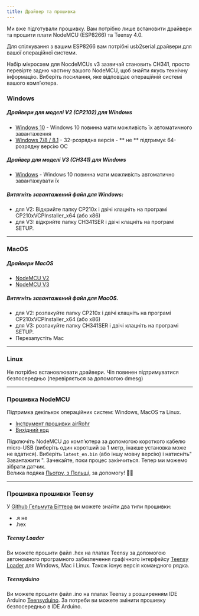 ```yaml
---
title: Драйвер та прошивка
---
```


Ми вже підготували прошивку. Вам потрібно лише встановити драйвери та прошити плати NodeMCU (ESP8266) та Teensy 4.0.

Для спілкування з вашим ESP8266 вам потрібні usb2serial драйвери для вашої операційної системи.

Набір мікросхем для NocdeMCUs v3 зазвичай становить CH341, просто перевірте задню частину вашого NodeMCU, щоб знайти якусь технічну інформацію. Виберіть посилання, яке відповідає операційній системі вашого комп’ютера.

### Windows

##### Драйвери для моделі V2 (CP2102) для Windows
* [Windows 10](https://www.silabs.com/documents/public/software/CP210x_Universal_Windows_Driver.zip) - Windows 10 повинна мати можливість їх автоматичного завантаження
* [Windows 7/8 / 8.1](https://www.silabs.com/documents/public/software/CP210x_Windows_Drivers.zip) - 32-розрядна версія - ** не ** підтримує 64-розрядну версію ОС

##### Драйвер для моделі V3 (CH341) для Windows
* [Windows](http://www.wch.cn/downloads/file/5.html) - Windows 10 повинна мати можливість автоматично завантажувати їх

##### Витягніть завантажений файл для Windows:
* для V2: Відкрийте папку CP210x і двічі клацніть на програмі CP210xVCPInstaller_x64 (або x86)
* для V3: відкрийте папку CH341SER і двічі клацніть на програмі SETUP.

---

### MacOS

##### Драйвери MacOS
* [NodeMCU V2](https://www.silabs.com/documents/public/software/Mac_OSX_VCP_Driver.zip )
* [NodeMCU V3](http://www.wch.cn/downloads/file/178.html) 

##### Витягніть завантажений файл для MacOS.
* для V2: розпакуйте папку CP210x і двічі клацніть на програмі CP210xVCPInstaller_x64 (або x86)
* для V3: розпакуйте папку CH341SER і двічі клацніть на програмі SETUP.
* Перезапустіть Mac

---

### Linux
Не потрібно встановлювати драйвери. Чіп повинен підтримуватися безпосередньо (перевіряється за допомогою dmesg)

---
### Прошивка NodeMCU
Підтримка декількох операційних систем: Windows, MacOS та Linux.

* [Інструмент прошивки airRohr](http://firmware.sensor.community/airrohr/flashing-tool/)
* [Вихідний код](https://github.com/opendata-stuttgart/airrohr-firmware-flasher)

Підключіть NodeMCU до комп’ютера за допомогою короткого кабелю micro-USB (виберіть один коротший за 1 метр, інакше установка може не вдатися). Виберіть `latest_en.bin` (або іншу мовну версію) і натисніть" Завантажити ".
Зачекайте, поки процес закінчиться. Тепер ми можемо зібрати датчик.
<br>
Велика подяка [Пьотру, з Польщі](https://dropbox.inf.re/), за допомогу! 🙋‍♂️

---
### Прошивка прошивки Teensy
У [Github Гельмута Біттера](https://github.com/hbitter/DNMS/tree/master/Firmware) ви можете знайти два типи прошивки:
* .я не
* .hex

##### Teensy Loader
Ви можете прошити файл .hex на платах Teensy за допомогою автономного програмного забезпечення графічного інтерфейсу [Teensy Loader](https://www.pjrc.com/teensy/loader.html) для Windows, Mac і Linux.
Також існує версія командного рядка.

##### Teensyduino
Ви можете прошити файл .ino на платах Teensy з розширенням IDE Arduino [Teensyduino](https://www.pjrc.com/teensy/teensyduino.html).
За потреби ви можете змінити прошивку безпосередньо в IDE Arduino.